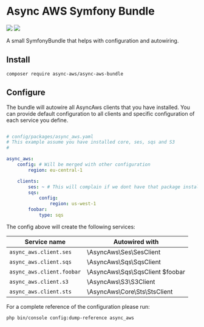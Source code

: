 # Async AWS Symfony Bundle

![](https://github.com/async-aws/symfony-bundle/workflows/Tests/badge.svg?branch=master)
![](https://github.com/async-aws/symfony-bundle/workflows/BC%20Check/badge.svg?branch=master)

A small SymfonyBundle that helps with configuration and autowiring.

## Install

```cli
composer require async-aws/async-aws-bundle
```

## Configure

The bundle will autowire all AsyncAws clients that you have installed. You can
provide default configuration to all clients and specific configuration of each
service you define.

```yaml

# config/packages/async_aws.yaml
# This example assume you have installed core, ses, sqs and S3
#

async_aws:
    config: # Will be merged with other configuration
        region: eu-central-1

    clients:
        ses: ~ # This will complain if we dont have that package installed
        sqs:
            config:
                region: us-west-1
        foobar:
            type: sqs
```

The config above will create the following services:

| Service name               | Autowired with                  |
| -------------------------- | ------------------------------- |
| `async_aws.client.ses`    | \AsyncAws\Ses\SesClient
| `async_aws.client.sqs`    | \AsyncAws\Sqs\SqsClient
| `async_aws.client.foobar` | \AsyncAws\Sqs\SqsClient $foobar
| `async_aws.client.s3`     | \AsyncAws\S3\S3Client
| `async_aws.client.sts`    | \AsyncAws\Core\Sts\StsClient

For a complete reference of the configuration please run:

```cli
php bin/console config:dump-reference async_aws
```
